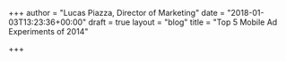 +++
author = "Lucas Piazza, Director of Marketing"
date = "2018-01-03T13:23:36+00:00"
draft = true
layout = "blog"
title = "Top 5 Mobile Ad Experiments of 2014"

+++
